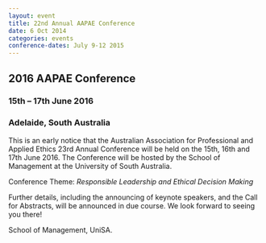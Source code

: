 ```yaml
---
layout: event
title: 22nd Annual AAPAE Conference
date: 6 Oct 2014
categories: events
conference-dates: July 9-12 2015
---
```

## 2016 AAPAE Conference

### 15th – 17th June 2016
### Adelaide, South Australia

This is an early notice that the Australian Association for Professional and Applied Ethics 23rd Annual Conference will be held on the 15th, 16th and 17th June 2016. The Conference will be hosted by the School of Management at the University of South Australia.

Conference Theme: *Responsible Leadership and Ethical Decision Making*

Further details, including the announcing of keynote speakers, and the Call for Abstracts, will be announced in due course.
We look forward to seeing you there!

School of Management, UniSA.
